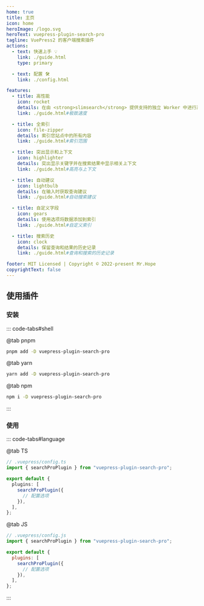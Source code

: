 ```yaml
---
home: true
title: 主页
icon: home
heroImage: /logo.svg
heroText: vuepress-plugin-search-pro
tagline: VuePress2 的客户端搜索插件
actions:
  - text: 快速上手 💡
    link: ./guide.html
    type: primary

  - text: 配置 🛠
    link: ./config.html

features:
  - title: 高性能
    icon: rocket
    details: 在由 <strong>slimsearch</strong> 提供支持的独立 Worker 中进行高速搜索
    link: ./guide.html#极致速度

  - title: 全索引
    icon: file-zipper
    details: 索引您站点中的所有内容
    link: ./guide.html#索引范围

  - title: 突出显示和上下文
    icon: highlighter
    details: 突出显示关键字并在搜索结果中显示相关上下文
    link: ./guide.html#高亮与上下文

  - title: 自动建议
    icon: lightbulb
    details: 在输入时获取查询建议
    link: ./guide.html#自动搜索建议

  - title: 自定义字段
    icon: gears
    details: 使用选项将数据添加到索引
    link: ./guide.html#自定义索引

  - title: 搜索历史
    icon: clock
    details: 保留查询和结果的历史记录
    link: ./guide.html#查询和搜索的历史记录

footer: MIT Licensed | Copyright © 2022-present Mr.Hope
copyrightText: false
---
```


## 使用插件

### 安装

::: code-tabs#shell

@tab pnpm

```bash
pnpm add -D vuepress-plugin-search-pro
```

@tab yarn

```bash
yarn add -D vuepress-plugin-search-pro
```

@tab npm

```bash
npm i -D vuepress-plugin-search-pro
```

:::

### 使用

::: code-tabs#language

@tab TS

```ts
// .vuepress/config.ts
import { searchProPlugin } from "vuepress-plugin-search-pro";

export default {
  plugins: [
    searchProPlugin({
      // 配置选项
    }),
  ],
};
```

@tab JS

```js
// .vuepress/config.js
import { searchProPlugin } from "vuepress-plugin-search-pro";

export default {
  plugins: [
    searchProPlugin({
      // 配置选项
    }),
  ],
};
```

:::

